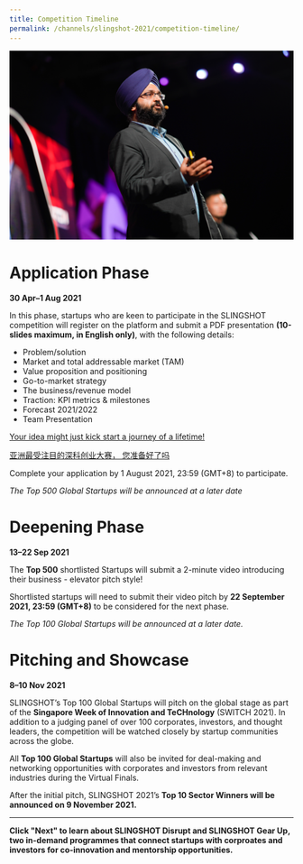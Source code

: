 ```yaml
---
title: Competition Timeline
permalink: /channels/slingshot-2021/competition-timeline/
---
```


![](/images/slingshot%203.jpg)

# Application Phase
**30 Apr–1 Aug 2021**

In this phase, startups who are keen to participate in the SLINGSHOT competition will register on the platform and submit a PDF presentation **(10-slides maximum, in English only)**, with the following details:

* Problem/solution
* Market and total addressable market (TAM)
* Value proposition and positioning
* Go-to-market strategy
* The business/revenue model
* Traction: KPI metrics & milestones
* Forecast 2021/2022
* Team Presentation

[Your idea might just kick start a journey of a lifetime!](https://slingshot.agorize.com/2021-edition?t=Wpdpp6Sn_r24kjBBmPXsUg&utm_source=www.switchsg.org&utm_medium=referral&utm_campaign=slingshot2021)

[亚洲最受注目的深科创业大赛， 您准备好了吗](https://slingshot-cn.agorize.com/zh/challenges/2021-edition?t=fX5LOg7F8fnaJvgACrUEbg&utm_source=www.switchsg.org&utm_medium=referral&utm_campaign=slingshot2021)

Complete your application by 1 August 2021, 23:59 (GMT+8) to participate.

*The Top 500 Global Startups will be announced at a later date*

# Deepening Phase
**13–22 Sep 2021**

The **Top 500** shortlisted Startups will submit a 2-minute video introducing their business - elevator pitch style!

Shortlisted startups will need to submit their video pitch by **22 September 2021, 23:59 (GMT+8)** to be considered for the next phase.

*The Top 100 Global Startups will be announced at a later date.*

# Pitching and Showcase
**8–10 Nov 2021**

SLINGSHOT’s Top 100 Global Startups will pitch on the global stage as part of the **Singapore Week of Innovation and TeCHnology** (SWITCH 2021). In addition to a judging panel of over 100 corporates, investors, and thought leaders, the competition will be watched closely by startup communities across the globe.

All **Top 100 Global Startups** will also be invited for deal-making and networking opportunities with corporates and investors from relevant industries during the Virtual Finals.

After the initial pitch, SLINGSHOT 2021’s **Top 10 Sector Winners will be announced on 9 November 2021.**

***
**Click "Next" to learn about SLINGSHOT Disrupt and SLINGSHOT Gear Up, two in-demand programmes that connect startups with corproates and investors for co-innovation and mentorship opportunities.**